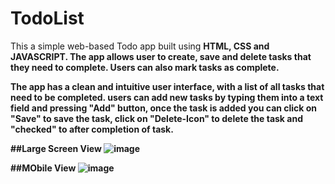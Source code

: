 # TodoList

This a simple web-based Todo app built using <b>HTML, CSS and JAVASCRIPT<b>. The app allows user to create, save and delete tasks that they need to complete.
Users can also mark tasks as complete.

The app has a clean and intuitive user interface, with a list of all tasks that need to be completed. users can add new tasks by typing them into a text field and pressing "Add" button, once the task is added you can click on "Save" to save the task, click on "Delete-Icon" to delete the task and "checked" to after completion of task.

##Large Screen View 
![image](https://asset.cloudinary.com/chakrateja/3df43db4d5c9fcf6489b3ac0a9bdf87c)

##MObile View
![image](https://asset.cloudinary.com/chakrateja/8e6202c30d5bce03a570f47c8fcdb243)
